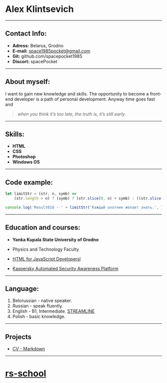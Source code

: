 # Alex Klintsevich
---
## Contact Info:
* **Adress:** Belarus, Grodno
* **E-mail:** space1985pocket@gmail.com
* **Git:** github.com/spacepocket1985
* **Discort:** spacePocket

---
## About myself:
I want to gain new knowledge and skills. The opportunity to become a front-end developer is a path of personal development. Anyway time goes   fast and 
> *when you think it’s too late, the truth is, it’s still early.* 

---
## Skills:
* **HTML**
* **CSS**
* **Photoshop**
* **Windows OS**
---
## Code example:

```js
let limitStr = (str, n, symb) =>
    (str.length > n) ? (symb) ? (str.slice(0, n) + symb) : ((str.slice(0, n) + '...')) : (str);

console.log('Result018 - ' + limitStr('Каждый охотник желает знать.', 76))

```

---
## Education and courses:
* **Yanka Kupala State University of Grodno**
 * Physics and Technology Faculty

* [HTML for JavaScript Developersl](https://itgid.info/course/html)
* [Kaspersky Automated Security Awareness Platform](https://k-asap.com/ru/)

---
## Language:
1. Belorussian - native speaker.
2. Russian - speak fluently. 
3. English - B1, Intermediate. [STREAMLINE](https://str.by)
4. Polish - basic knowledge. 

---
## Projects
* [CV - Markdown](https://spacepocket1985.github.io/rsschool-cv/cv)

---
# [rs-school](https://rs.school/)

